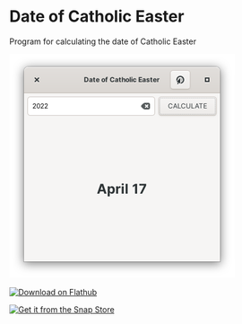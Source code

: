 # Date of Catholic Easter
Program for calculating the date of Catholic Easter

![screenshot.png](data/screenshot.png)

[<img src="https://flathub.org/assets/badges/flathub-badge-en.svg" width="200" alt="Download on Flathub">](https://flathub.org/apps/details/com.github.alexkdeveloper.easter)

[![Get it from the Snap Store](https://snapcraft.io/static/images/badges/en/snap-store-black.svg)](https://snapcraft.io/easter)
